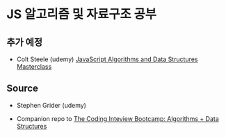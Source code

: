# JS 알고리즘 및 자료구조 공부

## 추가 예정

- Colt Steele (udemy) [JavaScript Algorithms and Data Structures Masterclass](https://www.udemy.com/course/js-algorithms-and-data-structures-masterclass/)

## Source

- Stephen Grider (udemy)

- Companion repo to [The Coding Inteview Bootcamp: Algorithms + Data Structures](https://www.udemy.com/course/coding-interview-bootcamp-algorithms-and-data-structure/)
